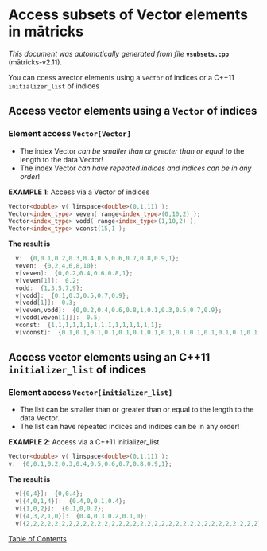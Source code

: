 
# Access subsets of Vector elements in mātricks
_This document was automatically generated from file_ **`vsubsets.cpp`** (mātricks-v2.11).

You can ccess avector elements using a `Vector` of indices or a C++11 `initializer_list` of indices
## Access vector elements using a `Vector` of indices
### Element access `Vector[Vector]`

* The index Vector _can be smaller than or greater than or equal to_ the length to the data Vector!
* The index Vector _can have repeated indices and indices can be in any order_!


**EXAMPLE 1**: Access via a Vector of indices
```C++
Vector<double> v( linspace<double>(0,1,11) );
Vector<index_type> veven( range<index_type>(0,10,2) );
Vector<index_type> vodd( range<index_type>(1,10,2) );
Vector<index_type> vconst(15,1 );
```

**The result is**
```C++
  v:  {0,0.1,0.2,0.3,0.4,0.5,0.6,0.7,0.8,0.9,1}; 
  veven:  {0,2,4,6,8,10}; 
  v[veven]:  {0,0.2,0.4,0.6,0.8,1}; 
  v[veven[1]]:  0.2; 
  vodd:  {1,3,5,7,9}; 
  v[vodd]:  {0.1,0.3,0.5,0.7,0.9}; 
  v[vodd[1]]:  0.3; 
  v[veven,vodd]:  {0,0.2,0.4,0.6,0.8,1,0.1,0.3,0.5,0.7,0.9}; 
  v[vodd[veven[1]]]:  0.5; 
  vconst:  {1,1,1,1,1,1,1,1,1,1,1,1,1,1,1}; 
  v[vconst]:  {0.1,0.1,0.1,0.1,0.1,0.1,0.1,0.1,0.1,0.1,0.1,0.1,0.1,0.1,0.1}; 
```

## Access vector elements using an C++11 `initializer_list` of indices
### Element access `Vector[initializer_list]`

* The list can be smaller than or greater than or equal to the length to the data Vector.
* The list can have repeated indices and indices can be in any order!


**EXAMPLE 2**: Access via a C++11 initializer_list
```C++
Vector<double> v( linspace<double>(0,1,11) );
v:  {0,0.1,0.2,0.3,0.4,0.5,0.6,0.7,0.8,0.9,1}; 
```

**The result is**
```C++
  v[{0,4}]:  {0,0.4}; 
  v[{4,0,1,4}]:  {0.4,0,0.1,0.4}; 
  v[{1,0,2}]:  {0.1,0,0.2}; 
  v[{4,3,2,1,0}]:  {0.4,0.3,0.2,0.1,0}; 
  v[{2,2,2,2,2,2,2,2,2,2,2,2,2,2,2,2,2,2,2,2,2,2,2,2,2,2,2,2,2,2,2,2,2}]:  {0.2,0.2,0.2,0.2,0.2,0.2,0.2,0.2,0.2,0.2,0.2,0.2,0.2,0.2,0.2,0.2,0.2,0.2,0.2,0.2,0.2,0.2,0.2,0.2,0.2,0.2,0.2,0.2,0.2,0.2,0.2,0.2,0.2}; 
```


[Table of Contents](README.md)
